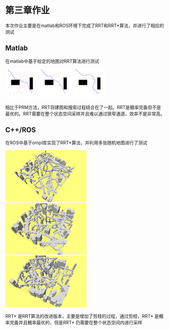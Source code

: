 # 第三章作业

本次作业主要是在matlab和ROS环境下完成了RRT和RRT*算法，并进行了相应的测试

## Matlab

在matlab中基于给定的地图对RRT算法进行测试

<img src="pictures/1.png" style="zoom:10%;" />

<img src="pictures/2.png" style="zoom:10%;" />

<img src="pictures/3.png" style="zoom:10%;" />

相比于PRM方法，RRT将建图和搜索过程结合在了一起。RRT是概率完备但不是最优的。RRT需要在整个状态空间采样并且难以通过狭窄通道，效率不是非常高。

## C++/ROS

在ROS中基于ompl库实现了RRT*算法，并利用多张随机地图进行了测试

<img src="pictures/4.png" style="zoom:25%;" />

<img src="pictures/5.png" style="zoom:25%;" />

<img src="pictures/6.png" style="zoom:25%;" />



RRT* 是RRT算法的改进版本，主要是增加了剪枝的过程，通过剪枝，RRT* 是概率完备并且概率最优的，但是RRT* 仍需要在整个状态空间内进行采样
